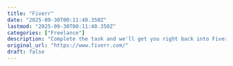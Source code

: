 ```yaml
---
title: "Fiverr"
date: "2025-09-30T00:11:40.350Z"
lastmod: "2025-09-30T00:11:40.350Z"
categories: ["Freelance"]
description: "Complete the task and we'll get you right back into Fiverr."
original_url: "https://www.fiverr.com/"
draft: false
---
```

